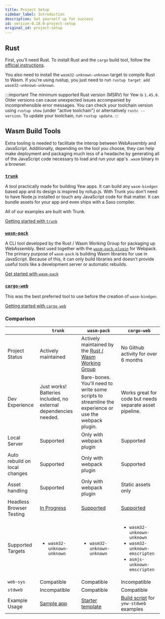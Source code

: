 ```yaml
---
title: Project Setup
sidebar_label: Introduction
description: Set yourself up for success
id: version-0.18.0-project-setup
original_id: project-setup
---
```


## Rust

First, you'll need Rust. To install Rust and the `cargo` build tool, follow the [official instructions](https://www.rust-lang.org/tools/install).

You also need to install the `wasm32-unknown-unknown` target to compile Rust to Wasm.
If you're using rustup, you just need to run `rustup target add wasm32-unknown-unknown`.

:::important
The minimum supported Rust version (MSRV) for Yew is `1.45.0`. Older versions can cause unexpected issues accompanied by incomprehensible error messages.
You can check your toolchain version using `rustup show` (under "active toolchain") or alternatively `rustc --version`. To update your toolchain, run `rustup update`.
:::

## **Wasm Build Tools**

Extra tooling is needed to facilitate the interop between WebAssembly and JavaScript. Additionally,
depending on the tool you choose, they can help make deployment and packaging much less of a
headache by generating all of the JavaScript code necessary to load and run your app's `.wasm`
binary in a browser.

### [**`trunk`**](https://github.com/thedodd/trunk/)

A tool practically made for building Yew apps.
It can build any `wasm-bindgen` based app and its design is inspired by rollup.js.
With Trunk you don't need to have Node.js installed or touch any JavaScript code for that matter.
It can bundle assets for your app and even ships with a Sass compiler.

All of our examples are built with Trunk.

[Getting started with `trunk`](project-setup/using-trunk.md)

### [**`wasm-pack`**](https://rustwasm.github.io/docs/wasm-pack/)

A CLI tool developed by the Rust / Wasm Working Group for packaging up WebAssembly. Best used
together with the [`wasm-pack-plugin`](https://github.com/wasm-tool/wasm-pack-plugin) for Webpack.
The primary purpose of `wasm-pack` is building Wasm libraries for use in JavaScript.
Because of this, it can only build libraries and doesn't provide useful tools like a development server or automatic rebuilds.

[Get started with `wasm-pack`](project-setup/using-wasm-pack.md)

### [**`cargo-web`**](https://github.com/koute/cargo-web)

This was the best preferred tool to use before the creation of `wasm-bindgen`.

[Getting started with `cargo web`](project-setup/using-cargo-web.md)

### Comparison

|                               | `trunk`                                                          | `wasm-pack`                                                                                          | `cargo-web`                                                                                                                                            |
| ----------------------------- | ---------------------------------------------------------------- | ---------------------------------------------------------------------------------------------------- | ------------------------------------------------------------------------------------------------------------------------------------------------------ |
| Project Status                | Actively maintained                                              | Actively maintained by the [Rust / Wasm Working Group](https://rustwasm.github.io)                   | No Github activity for over 6 months                                                                                                                   |
| Dev Experience                | Just works! Batteries included, no external dependencies needed. | Bare-bones. You'll need to write some scripts to streamline the experience or use the webpack plugin. | Works great for code but needs separate asset pipeline.                                                                                                |
| Local Server                  | Supported                                                        | Only with webpack plugin                                                                             | Supported                                                                                                                                              |
| Auto rebuild on local changes | Supported                                                        | Only with webpack plugin                                                                             | Supported                                                                                                                                              |
| Asset handling                | Supported                                                        | Only with webpack plugin                                                                             | Static assets only                                                                                                                                     |
| Headless Browser Testing      | [In Progress](https://github.com/thedodd/trunk/issues/20)        | [Supported](https://rustwasm.github.io/wasm-pack/book/commands/test.html)                            | [Supported](https://github.com/koute/cargo-web#features)                                                                                               |
| Supported Targets             | <ul><li><code>wasm32-unknown-unknown</code></li></ul>            | <ul><li><code>wasm32-unknown-unknown</code></li></ul>                                                | <ul> <li><code>wasm32-unknown-unknown</code></li> <li><code>wasm32-unknown-emscripten</code></li> <li><code>asmjs-unknown-emscripten</code></li> </ul> |
| `web-sys`                     | Compatible                                                       | Compatible                                                                                           | Incompatible                                                                                                                                           |
| `stdweb`                      | Incompatible                                                     | Compatible                                                                                           | Compatible                                                                                                                                             |
| Example Usage                 | [Sample app](./build-a-sample-app.md)                            | [Starter template](https://github.com/yewstack/yew-wasm-pack-minimal)                                | [Build script](https://www.github.com/yewstack/yew/tree/master/packages/yew-stdweb/examples) for `yew-stdweb` examples                                          |
